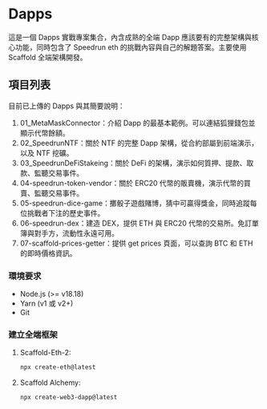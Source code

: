 # Dapps

這是一個 Dapps 實戰專案集合，內含成熟的全端 Dapp 應該要有的完整架構與核心功能，同時包含了 Speedrun eth 的挑戰內容與自己的解題答案。主要使用 Scaffold 全端架構開發。

## 項目列表

目前已上傳的 Dapps 與其簡要說明：

1. 01_MetaMaskConnector：介紹 Dapp 的最基本範例。可以連結狐狸錢包並顯示代幣餘額。
2. 02_SpeedrunNTF：關於 NTF 的完整 Dapp 架構，從合約部屬到前端演示，以及 NTF 挖礦。 
3. 03_SpeedrunDeFiStakeing：關於 DeFi 的架構，演示如何質押、提款、取款、監聽交易事件。
4. 04-speedrun-token-vendor：關於 ERC20 代幣的販賣機，演示代幣的買賣、監聽交易事件。
5. 05-speedrun-dice-game：擲骰子遊戲賭博，猜中可贏得獎金，同時追蹤每位挑戰者下注的歷史事件。
6. 06-speedrun-dex：建造 DEX，提供 ETH 與 ERC20 代幣的交易所。免訂單簿與對手方，流動性永遠可用。
7. 07-scaffold-prices-getter：提供 get prices 頁面，可以查詢 BTC 和 ETH 的即時價格資訊。

### 環境要求
- Node.js (>= v18.18)
- Yarn (v1 或 v2+)
- Git

### 建立全端框架
1. Scaffold-Eth-2:
   ```bash
   npx create-eth@latest
   ```
2. Scaffold Alchemy:
   ```bash
   npx create-web3-dapp@latest
   ```